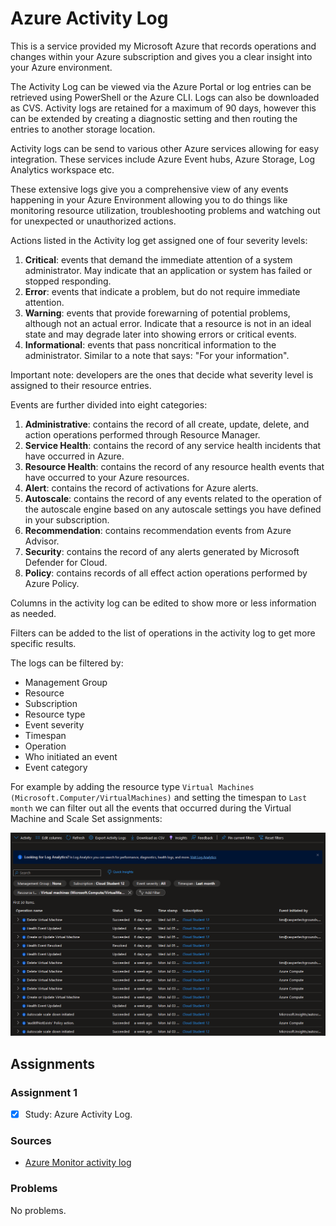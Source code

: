 # Azure Activity Log

This is a service provided my Microsoft Azure that records operations and changes within your Azure subscription and gives you a clear insight into your Azure environment.

The Activity Log can be viewed via the Azure Portal or log entries can be retrieved using PowerShell or the Azure CLI. Logs can also be downloaded as CVS. Activity logs are retained for a maximum of 90 days, however this can be extended by creating a diagnostic setting and then routing the entries to another storage location.

Activity logs can be send to various other Azure services allowing for easy integration. These services include Azure Event hubs, Azure Storage, Log Analytics workspace etc.

These extensive logs give you a comprehensive view of any events happening in your Azure Environment allowing you to do things like monitoring resource utilization, troubleshooting problems and watching out for unexpected or unauthorized actions.

Actions listed in the Activity log get assigned one of four severity levels:

1. **Critical**: events that demand the immediate attention of a system administrator. May indicate that an application or system has failed or stopped responding.
2. **Error**: events that indicate a problem, but do not require immediate attention.
3. **Warning**: events that provide forewarning of potential problems, although not an actual error. Indicate that a resource is not in an ideal state and may degrade later into showing errors or critical events.
4. **Informational**: events that pass noncritical information to the administrator. Similar to a note that says: "For your information".

Important note: developers are the ones that decide what severity level is assigned to their resource entries.

Events are further divided into eight categories:

1. **Administrative**: contains the record of all create, update, delete, and action operations performed through Resource Manager.
2. **Service Health**: contains the record of any service health incidents that have occurred in Azure.
3. **Resource Health**: contains the record of any resource health events that have occurred to your Azure resources.
4. **Alert**: contains the record of activations for Azure alerts.
5. **Autoscale**: contains the record of any events related to the operation of the autoscale engine based on any autoscale settings you have defined in your subscription.
6. **Recommendation**: contains recommendation events from Azure Advisor.
7. **Security**: contains the record of any alerts generated by Microsoft Defender for Cloud.
8. **Policy**: contains records of all effect action operations performed by Azure Policy.

Columns in the activity log can be edited to show more or less information as needed.

Filters can be added to the list of operations in the activity log to get more specific results.

The logs can be filtered by:

- Management Group
- Resource
- Subscription
- Resource type
- Event severity
- Timespan
- Operation
- Who initiated an event
- Event category

For example by adding the resource type `Virtual Machines (Microsoft.Computer/VirtualMachines)` and setting the timespan to `Last month` we can filter out all the events that occurred during the Virtual Machine and Scale Set assignments:

![Azure Activity Log - Virtual Machines](../00_includes/week_06_images/screen9.png)

## Assignments

### Assignment 1
- [x] Study: Azure Activity Log.

### Sources
- [Azure Monitor activity log](https://learn.microsoft.com/en-us/azure/azure-monitor/essentials/activity-log?tabs=powershell)

### Problems
No problems.
